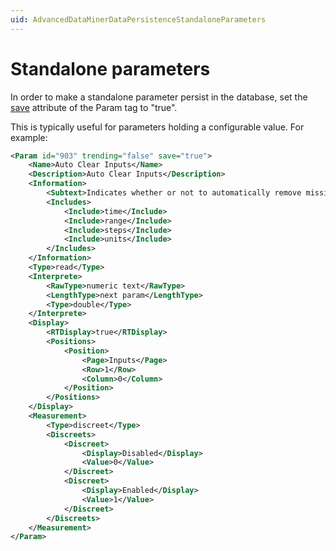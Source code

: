 ```yaml
---
uid: AdvancedDataMinerDataPersistenceStandaloneParameters
---
```


# Standalone parameters

In order to make a standalone parameter persist in the database, set the [save](xref:Protocol.Params.Param-save) attribute of the Param tag to "true".

This is typically useful for parameters holding a configurable value. For example:

```xml
<Param id="903" trending="false" save="true">
    <Name>Auto Clear Inputs</Name>
    <Description>Auto Clear Inputs</Description>
    <Information>
        <Subtext>Indicates whether or not to automatically remove missing inputs every hour.</Subtext>
        <Includes>
            <Include>time</Include>
            <Include>range</Include>
            <Include>steps</Include>
            <Include>units</Include>
        </Includes>
    </Information>
    <Type>read</Type>
    <Interprete>
        <RawType>numeric text</RawType>
        <LengthType>next param</LengthType>
        <Type>double</Type>
    </Interprete>
    <Display>
        <RTDisplay>true</RTDisplay>
        <Positions>
            <Position>
                <Page>Inputs</Page>
                <Row>1</Row>
                <Column>0</Column>
            </Position>
        </Positions>
    </Display>
    <Measurement>
        <Type>discreet</Type>
        <Discreets>
            <Discreet>
                <Display>Disabled</Display>
                <Value>0</Value>
            </Discreet>
            <Discreet>
                <Display>Enabled</Display>
                <Value>1</Value>
            </Discreet>
        </Discreets>
    </Measurement>
</Param>
```
